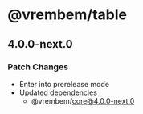 # @vrembem/table

## 4.0.0-next.0

### Patch Changes

- Enter into prerelease mode
- Updated dependencies
  - @vrembem/core@4.0.0-next.0
